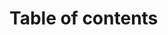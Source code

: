 # Table of contents

<!-- - [*Day 1 assignment*](class-01.md)
- [*Day 2 assignment*](class-02.md)
- [*Day 3 assignment*](class-03.md)
- [*Day 4 assignment*](class-04.md)
- [*Day 5 assignment*](class-05.md)
- [*Day 6 assignment*](class-06.md)
- [*Day 7 assignment*](class-07.md)
- [*Day 8 assignment*](class-08.md)
- [*Day 9 assignment*](class-09.md)
- [*Day 10 assignment*](class-10.md)
- [*Day 11 assignment*](class-11.md)
- [*Day 12 assignment*](class-12.md)
- [*Day 13 assignment*](class-13.md)
- [*Day 14a assignment*](class-14a.md)
- [*Day 14b assignment*](class-14b.md)
- *Day 15 assignment*
- *Code 102 Reading assignments(old)* -->
